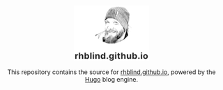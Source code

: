 <p align="center">
  <img src="static/img/preview.png" height="128">
  <p align="center">
    This repository contains the source for <a href="https://rhblind.github.io/">rhblind.github.io</a>, powered by the <a href="https://gohugo.io/">Hugo</a> blog engine.
  </p>
</p>
